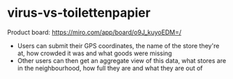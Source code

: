# virus-vs-toilettenpapier

Product board: https://miro.com/app/board/o9J_kuyoEDM=/

* Users can submit their GPS coordinates, the name of the store they're at, how crowded it was and what goods were missing
* Other users can then get an aggregate view of this data, what stores are in the neighbourhood, how full they are and what they are out of
